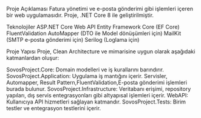 Proje Açıklaması
Fatura yönetimi ve e-posta gönderimi gibi işlemleri içeren bir web uygulamasıdır. Proje, .NET Core 8 ile geliştirilmiştir.

Teknolojiler
ASP.NET Core Web API
Entity Framework Core (EF Core)
FluentValidation
AutoMapper (DTO ile Model dönüşümleri için)
MailKit (SMTP e-posta gönderimi için)
Serilog (Loglama için)

Proje Yapısı
Proje, Clean Architecture ve mimarisine uygun olarak aşağıdaki katmanlardan oluşur:

SovosProject.Core: Domain modelleri ve iş kurallarını barındırır.
SovosProject.Application: Uygulama iş mantığını içerir. Servisler, Automapper, Result Pattern,FluentValidation,E-posta gönderimi işlemleri burada bulunur.
SovosProject.Infrastructure: Veritabanı erişimi, repository yapıları, dış servis entegrasyonları gibi altyapısal işlemleri içerir.
WebAPI: Kullanıcıya API hizmetleri sağlayan katmandır.
SovosProject.Tests: Birim testler ve entegrasyon testlerini içerir.
